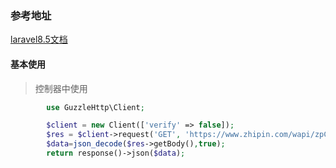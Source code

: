 ###  参考地址

[laravel8.5文档](https://learnku.com/docs/laravel/8.5/http-client/10390#introduction)







#### 基本使用

> 控制器中使用

```php
        use GuzzleHttp\Client;

        $client = new Client(['verify' => false]);
        $res = $client->request('GET', 'https://www.zhipin.com/wapi/zpCommon/data/oldindustry.json');
        $data=json_decode($res->getBody(),true);
        return response()->json($data);
```